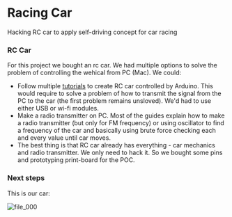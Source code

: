 # Racing Car
Hacking RC car to apply self-driving concept for car racing

### RC Car

For this project we bought an rc car. We had multiple options to solve the problem of controlling the wehical from PC (Mac). We could:
  
  * Follow multiple [tutorials](http://www.instructables.com/id/Autonomous-Control-of-RC-Car-Using-Arduino/) to create RC car controlled by Arduino. This would require to solve a problem of how to transmit the signal from the PC to the car (the first problem remains unsloved). We'd had to use either USB or wi-fi modules.
  * Make a radio transmitter on PC. Most of the guides explain how to make a radio transmitter (but only for FM frequency) or using oscillator to find a frequency of the car and basically using brute force checking each and every value until car moves.
  * The best thing is that RC car already has everything - car mechanics and radio transmitter. We only need to hack it. So we bought some pins and prototyping print-board for the POC.
  
### Next steps

This is our car:

![file_000](https://cloud.githubusercontent.com/assets/5836188/24587337/69e984c4-17bd-11e7-8d42-aa7a150eb7c0.jpeg)

